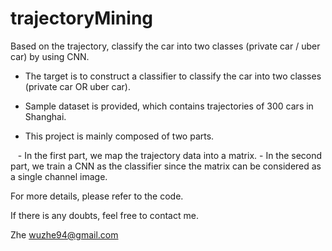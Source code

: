 # trajectoryMining
Based on the trajectory, classify the car into two classes (private car / uber car) by using CNN.

- The target is to construct a classifier to classify the car into two classes (private car OR uber car).

- Sample dataset is provided, which contains trajectories of 300 cars in Shanghai.

- This project is mainly composed of two parts. 

    - In the first part, we map the trajectory data into a matrix. 
    - In the second part, we train a CNN as the classifier since the matrix can be considered as a single channel image.

For more details, please refer to the code. 

If there is any doubts, feel free to contact me.

Zhe
wuzhe94@gmail.com
